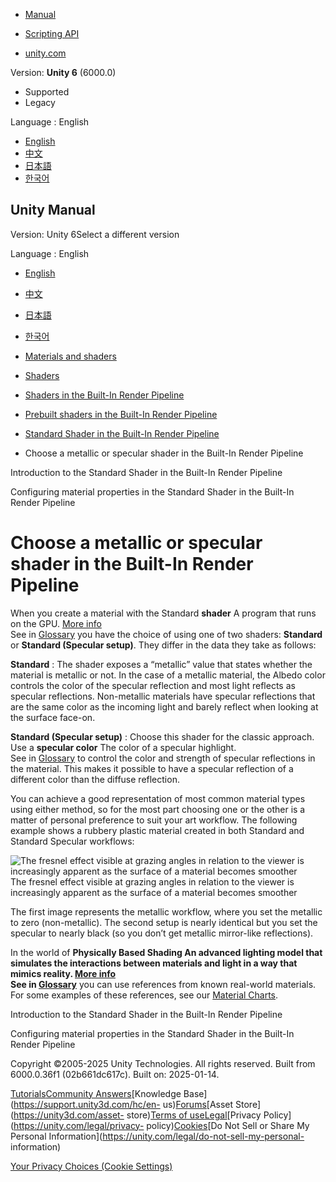 [](https://docs.unity3d.com)

  * [Manual](../Manual/index.html)
  * [Scripting API](../ScriptReference/index.html)

  * [unity.com](https://unity.com/)

Version: **Unity 6** (6000.0)

  * Supported
  * Legacy

Language : English

  * [English](/Manual/StandardShaderMetallicVsSpecular.html)
  * [中文](/cn/current/Manual/StandardShaderMetallicVsSpecular.html)
  * [日本語](/ja/current/Manual/StandardShaderMetallicVsSpecular.html)
  * [한국어](/kr/current/Manual/StandardShaderMetallicVsSpecular.html)

[](https://docs.unity3d.com)

## Unity Manual

Version: Unity 6Select a different version

Language : English

  * [English](/Manual/StandardShaderMetallicVsSpecular.html)
  * [中文](/cn/current/Manual/StandardShaderMetallicVsSpecular.html)
  * [日本語](/ja/current/Manual/StandardShaderMetallicVsSpecular.html)
  * [한국어](/kr/current/Manual/StandardShaderMetallicVsSpecular.html)

  * [Materials and shaders](materials-and-shaders.html)
  * [Shaders](Shaders.html)
  * [Shaders in the Built-In Render Pipeline](shader-built-in-birp-landing.html)
  * [Prebuilt shaders in the Built-In Render Pipeline](shader-built-in-birp.html)
  * [Standard Shader in the Built-In Render Pipeline](shader-StandardShader-landing.html)
  * Choose a metallic or specular shader in the Built-In Render Pipeline

[](shader-StandardShader.html)

Introduction to the Standard Shader in the Built-In Render Pipeline

[](StandardShaderChangeProperties.html)

Configuring material properties in the Standard Shader in the Built-In Render
Pipeline

# Choose a metallic or specular shader in the Built-In Render Pipeline

When you create a material with the Standard **shader** A program that runs on
the GPU. [More info](Shaders.html)  
See in [Glossary](Glossary.html#Shader) you have the choice of using one of
two shaders: **Standard** or **Standard (Specular setup)**. They differ in the
data they take as follows:

**Standard** : The shader exposes a “metallic” value that states whether the
material is metallic or not. In the case of a metallic material, the Albedo
color controls the color of the specular reflection and most light reflects as
specular reflections. Non-metallic materials have specular reflections that
are the same color as the incoming light and barely reflect when looking at
the surface face-on.

**Standard (Specular setup)** : Choose this shader for the classic approach.
Use a **specular color** The color of a specular highlight.  
See in [Glossary](Glossary.html#specularcolor) to control the color and
strength of specular reflections in the material. This makes it possible to
have a specular reflection of a different color than the diffuse reflection.

You can achieve a good representation of most common material types using
either method, so for the most part choosing one or the other is a matter of
personal preference to suit your art workflow. The following example shows a
rubbery plastic material created in both Standard and Standard Specular
workflows:

![The fresnel effect visible at grazing angles in relation to the viewer is
increasingly apparent as the surface of a material becomes
smoother](../uploads/Main/StandardShaderRubberAsMetallicOrSpecular.png) The
fresnel effect visible at grazing angles in relation to the viewer is
increasingly apparent as the surface of a material becomes smoother

The first image represents the metallic workflow, where you set the metallic
to zero (non-metallic). The second setup is nearly identical but you set the
specular to nearly black (so you don’t get metallic mirror-like reflections).

In the world of ****Physically Based Shading** An advanced lighting model that
simulates the interactions between materials and light in a way that mimics
reality. [More info](shader-StandardShader.html)  
See in [Glossary](Glossary.html#PhysicallyBasedShading)** you can use
references from known real-world materials. For some examples of these
references, see our [Material
Charts](https://docs.unity3d.com/Manual/StandardShaderMaterialCharts.html).

[](shader-StandardShader.html)

Introduction to the Standard Shader in the Built-In Render Pipeline

[](StandardShaderChangeProperties.html)

Configuring material properties in the Standard Shader in the Built-In Render
Pipeline

Copyright ©2005-2025 Unity Technologies. All rights reserved. Built from
6000.0.36f1 (02b661dc617c). Built on: 2025-01-14.

[Tutorials](https://learn.unity.com/)[Community
Answers](https://answers.unity3d.com)[Knowledge
Base](https://support.unity3d.com/hc/en-
us)[Forums](https://forum.unity3d.com)[Asset Store](https://unity3d.com/asset-
store)[Terms of
use](https://docs.unity3d.com/Manual/TermsOfUse.html)[Legal](https://unity.com/legal)[Privacy
Policy](https://unity.com/legal/privacy-
policy)[Cookies](https://unity.com/legal/cookie-policy)[Do Not Sell or Share
My Personal Information](https://unity.com/legal/do-not-sell-my-personal-
information)

[Your Privacy Choices (Cookie Settings)](javascript:void\(0\);)

